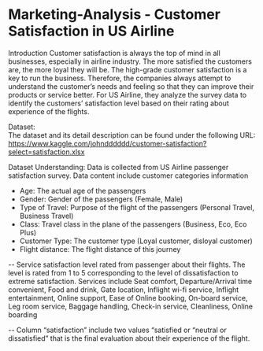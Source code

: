 # Marketing-Analysis - Customer Satisfaction in US Airline

Introduction
Customer satisfaction is always the top of mind in all businesses, especially in airline industry.
The more satisfied the customers are, the more loyal they will be. The high-grade customer satisfaction is a key to run the business.
Therefore, the companies always attempt to understand the customer’s needs and feeling so that they can improve their products or service better.
For US Airline, they analyze the survey data to identify the customers’ satisfaction level based on their rating about experience of the flights.


Dataset:  
The dataset and its detail description can be found under the following URL:  
https://www.kaggle.com/johndddddd/customer-satisfaction?select=satisfaction.xlsx


Dataset Understanding:
Data is collected from US Airline passenger satisfaction survey. Data content include customer categories information
- Age: The actual age of the passengers
- Gender: Gender of the passengers (Female, Male)
- Type of Travel: Purpose of the flight of the passengers (Personal Travel, Business Travel)
- Class: Travel class in the plane of the passengers (Business, Eco, Eco Plus)
- Customer Type: The customer type (Loyal customer, disloyal customer)
- Flight distance: The flight distance of this journey

-- Service satisfaction level rated from passenger about their flights. The level is rated from 1 to 5 corresponding to the level of dissatisfaction to extreme satisfaction. Services include Seat comfort, Departure/Arrival time convenient, Food and drink, Gate location, Inflight wi-fi service, Inflight entertainment, Online support, Ease of Online booking, On-board service, Leg room service, Baggage handling, Check-in service, Cleanliness, Online boarding 

-- Column “satisfaction” include two values “satisfied or “neutral or dissatisfied” that is the final evaluation about their experience of the flight.
